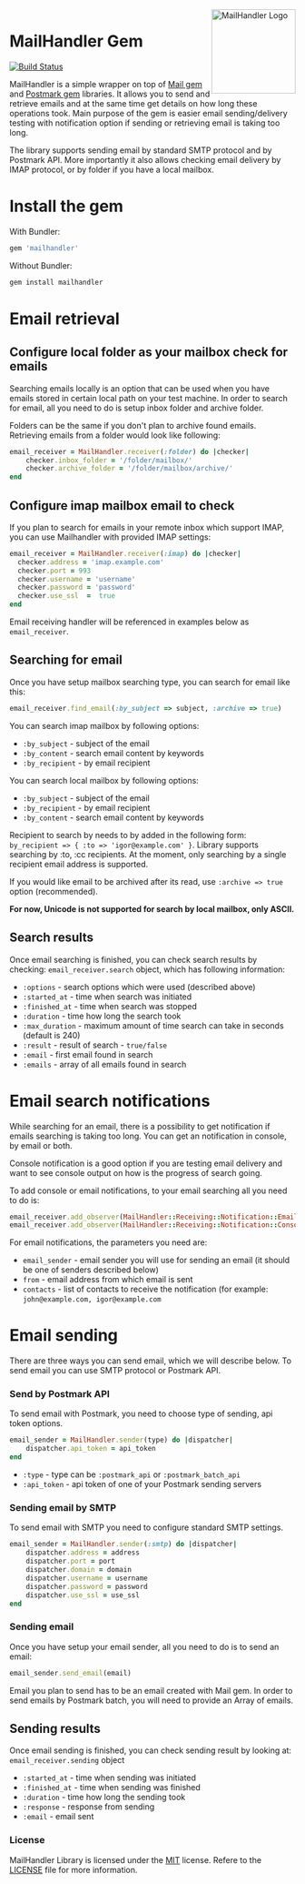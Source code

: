 <img src="http://assets.wildbit.com/postmark/misc/mailhandler-logo@2x.png" alt="MailHandler Logo" title="MailHandler" width="148" height="148" align="right">

# MailHandler Gem

[![Build Status](https://travis-ci.org/wildbit/mailhandler.svg?branch=master)](https://travis-ci.org/wildbit/mailhandler)

MailHandler is a simple wrapper on top of [Mail gem](https://github.com/mikel/mail) and [Postmark gem](https://github.com/wildbit/postmark-gem) libraries. It allows you to send and retrieve emails and at the same time get details on how long these operations took.
Main purpose of the gem is easier email sending/delivery testing with notification option if sending or retrieving email is taking too long. 

The library supports sending email by standard SMTP protocol and by Postmark API. More importantly it also allows checking email delivery by IMAP protocol, or by folder if you have a local mailbox. 

# Install the gem

With Bundler:

``` ruby
gem 'mailhandler'
``` 

Without Bundler:

``` bash
gem install mailhandler
``` 

# Email retrieval  

## Configure local folder as your mailbox check for emails

Searching emails locally is an option that can be used when you have emails stored in certain local path on your test machine. 
In order to search for email, all you need to do is setup inbox folder and archive folder. 

Folders can be the same if you don't plan to archive found emails. Retrieving emails from a folder would look like following:

``` ruby
email_receiver = MailHandler.receiver(:folder) do |checker|
    checker.inbox_folder = '/folder/mailbox/'
    checker.archive_folder = '/folder/mailbox/archive/'
end
```  

## Configure imap mailbox email to check

If you plan to search for emails in your remote inbox which support IMAP, you can use Mailhandler with provided IMAP settings: 
 
``` ruby
email_receiver = MailHandler.receiver(:imap) do |checker|
  checker.address = 'imap.example.com'
  checker.port = 993
  checker.username = 'username'
  checker.password = 'password'
  checker.use_ssl  =  true
end
``` 

Email receiving handler will be referenced in examples below as `email_receiver`.

## Searching for email

Once you have setup mailbox searching type, you can search for email like this:

``` ruby
email_receiver.find_email(:by_subject => subject, :archive => true)
``` 

You can search imap mailbox by following options:

* `:by_subject` - subject of the email
* `:by_content` - search email content by keywords
* `:by_recipient` - by email recipient

You can search local mailbox by following options:

* `:by_subject` - subject of the email   
* `:by_recipient` - by email recipient
* `:by_content` - search email content by keywords

Recipient to search by needs to by added in the following form: `by_recipient => { :to => 'igor@example.com' }`.
Library supports searching by :to, :cc recipients. At the moment, only searching by a single recipient email address is supported.

If you would like email to be archived after its read, use `:archive => true` option (recommended).

**For now, Unicode is not supported for search by local mailbox, only ASCII.**

## Search results

Once email searching is finished, you can check search results by checking: `email_receiver.search` object, which has following information:

* `:options` - search options which were used (described above)
* `:started_at` - time when search was initiated
* `:finished_at` - time when search was stopped
* `:duration` - time how long the search took 
* `:max_duration` - maximum amount of time search can take in seconds (default is 240)
* `:result` - result of search - `true/false`
* `:email` - first email found in search 
* `:emails` - array of all emails found in search

# Email search notifications

While searching for an email, there is a possibility to get notification if emails searching is taking too long. 
You can get an notification in console, by email or both. 

Console notification is a good option if you are testing email delivery and want to see console output on how is the progress of search going.

To add console or email notifications, to your email searching all you need to do is:

``` ruby
email_receiver.add_observer(MailHandler::Receiving::Notification::Email.new(email_sender, from, contacts))
email_receiver.add_observer(MailHandler::Receiving::Notification::Console.new)
``` 

For email notifications, the parameters you need are:

* `email_sender` - email sender you will use for sending an email (it should be one of senders described below)
* `from` - email address from which email is sent 
* `contacts` - list of contacts to receive the notification (for example: `john@example.com, igor@example.com`
 
# Email sending 

There are three ways you can send email, which we will describe below. To send email you can use SMTP protocol or Postmark API.

### Send by Postmark API 

To send email with Postmark, you need to choose type of sending, api token options.
 
``` ruby
email_sender = MailHandler.sender(type) do |dispatcher|
    dispatcher.api_token = api_token
end
```

* `:type` - type can be `:postmark_api` or `:postmark_batch_api`
* `:api_token` - api token of one of your Postmark sending servers 
  
### Sending email by SMTP

To send email with SMTP you need to configure standard SMTP settings.

``` ruby
email_sender = MailHandler.sender(:smtp) do |dispatcher|
    dispatcher.address = address
    dispatcher.port = port
    dispatcher.domain = domain
    dispatcher.username = username
    dispatcher.password = password
    dispatcher.use_ssl = use_ssl
end
```
 
### Sending email
 
Once you have setup your email sender, all you need to do is to send an email:

``` ruby
email_sender.send_email(email)
```

Email you plan to send has to be an email created with Mail gem. 
In order to send emails by Postmark batch, you will need to provide an Array of emails.

## Sending results
 
Once email sending is finished, you can check sending result by looking at: `email_receiver.sending` object 

* `:started_at` - time when sending was initiated
* `:finished_at` - time when sending was finished
* `:duration` - time how long the sending took 
* `:response` - response from sending
* `:email` - email sent
 
### License

MailHandler Library is licensed under the [MIT](http://www.opensource.org/licenses/mit-license.php "Read more about the MIT license form") license. Refere to the [LICENSE](https://github.com/wildbit/mailhandler/blob/master/LICENSE) file for more information. 






